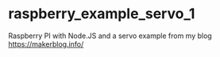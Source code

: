 # raspberry_example_servo_1
Raspberry PI with Node.JS and a servo example from my blog https://makerblog.info/
